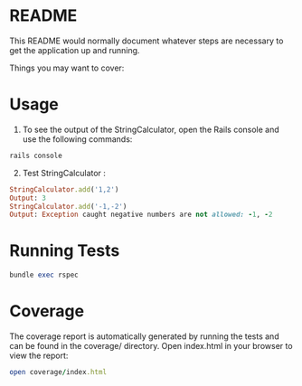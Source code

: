 # README

This README would normally document whatever steps are necessary to get the
application up and running.

Things you may want to cover:

# Usage
1. To see the output of the StringCalculator, open the Rails console and use the following commands:

```ruby
rails console
```
2. Test StringCalculator :
```ruby
StringCalculator.add('1,2')
Output: 3
StringCalculator.add('-1,-2')
Output: Exception caught negative numbers are not allowed: -1, -2
```

# Running Tests
```ruby
bundle exec rspec
```
# Coverage

The coverage report is automatically generated by running the tests and can be found in the coverage/ directory. Open index.html in your browser to view the report:

```ruby
open coverage/index.html
```

